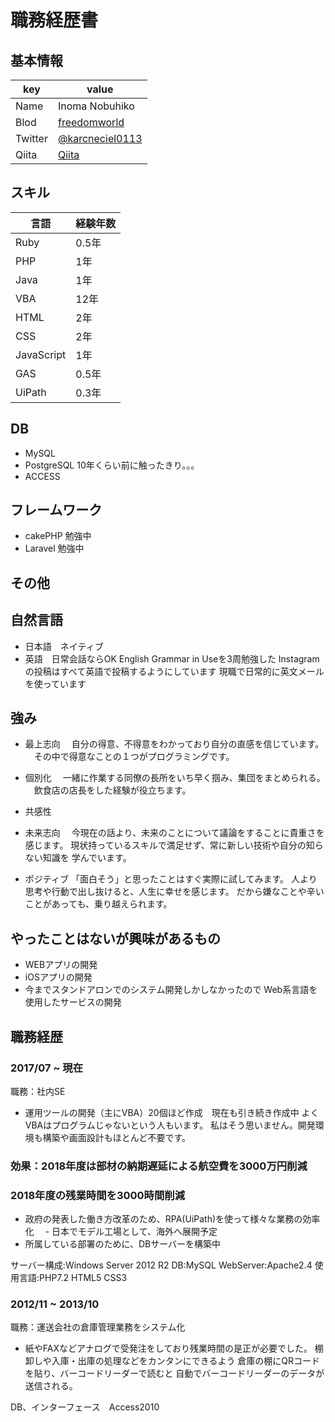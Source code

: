 # 職務経歴書

## 基本情報

|key|value|
|---|-----|
|Name|Inoma Nobuhiko|
|Blod|[freedomworld](https://freedomworld.jp/)|
|Twitter|[@karcneciel0113](https://twitter.com/karcenciel0113)|
|Qiita|[Qiita](https://qiita.com/karcenciel0113)|



## スキル
|言語|経験年数|
|---|-----|
|Ruby|0.5年|
|PHP|1年| 
|Java|1年|
|VBA|12年|
|HTML|2年|
|CSS|2年|
|JavaScript|1年|
|GAS|0.5年|
|UiPath|0.3年|


## DB
- MySQL
- PostgreSQL 10年くらい前に触ったきり。。。
- ACCESS


## フレームワーク
- cakePHP 勉強中
- Laravel 勉強中

## その他


## 自然言語
- 日本語　ネイティブ
- 英語　日常会話ならOK
English Grammar in Useを3周勉強した
Instagramの投稿はすべて英語で投稿するようにしています
現職で日常的に英文メールを使っています


## 強み
- 最上志向
　自分の得意、不得意をわかっており自分の直感を信じています。
　その中で得意なことの１つがプログラミングです。　
　
- 個別化 
　一緒に作業する同僚の長所をいち早く掴み、集団をまとめられる。
　飲食店の店長をした経験が役立ちます。

- 共感性
- 未来志向
　今現在の話より、未来のことについて議論をすることに貴重さを感じます。
現状持っているスキルで満足せず、常に新しい技術や自分の知らない知識を
学んでいます。
- ポジティブ
 「面白そう」と思ったことはすぐ実際に試してみます。
 人より思考や行動で出し抜けると、人生に幸せを感じます。
 だから嫌なことや辛いことがあっても、乗り越えられます。

 

## やったことはないが興味があるもの
- WEBアプリの開発
- iOSアプリの開発
- 今までスタンドアロンでのシステム開発しかしなかったので
Web系言語を使用したサービスの開発


## 職務経歴

### 2017/07 ~ 現在

職務：社内SE

- 運用ツールの開発（主にVBA）20個ほど作成　現在も引き続き作成中
よくVBAはプログラムじゃないという人もいます。
私はそう思いません。開発環境も構築や画面設計もほとんど不要です。
　
### 効果：2018年度は部材の納期遅延による航空費を3000万円削減
### 2018年度の残業時間を3000時間削減

- 政府の発表した働き方改革のため、RPA(UiPath)を使って様々な業務の効率化
　- 日本でモデル工場として、海外へ展開予定
- 所属している部署のために、DBサーバーを構築中　

サーバー構成:Windows Server 2012 R2
DB:MySQL
WebServer:Apache2.4
使用言語:PHP7.2 HTML5 CSS3




### 2012/11 ~ 2013/10 

職務：運送会社の倉庫管理業務をシステム化

- 紙やFAXなどアナログで受発注をしており残業時間の是正が必要でした。
棚卸しや入庫・出庫の処理などをカンタンにできるよう
倉庫の棚にQRコードを貼り、バーコードリーダーで読むと
自動でバーコードリーダーのデータが送信される。

DB、インターフェース　Access2010






 
